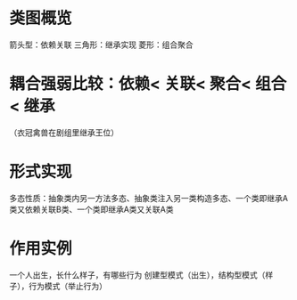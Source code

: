 # 类图概览
箭头型：依赖关联
三角形：继承实现
菱形：组合聚合

# 耦合强弱比较：依赖< 关联< 聚合< 组合< 继承
（衣冠禽兽在剧组里继承王位）


# 形式实现
多态性质：抽象类内另一方法多态、抽象类注入另一类构造多态、一个类即继承A类又依赖关联B类、一个类即继承A类又关联A类





# 作用实例
一个人出生，长什么样子，有哪些行为
创建型模式（出生），结构型模式（样子），行为模式（举止行为）